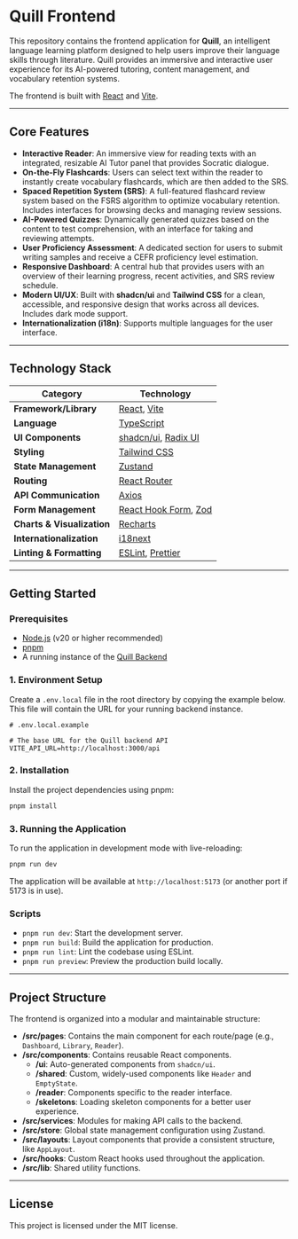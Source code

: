 # Quill Frontend

This repository contains the frontend application for **Quill**, an intelligent language learning platform designed to help users improve their language skills through literature. Quill provides an immersive and interactive user experience for its AI-powered tutoring, content management, and vocabulary retention systems.

The frontend is built with [React](https://react.dev/) and [Vite](https://vitejs.dev/).

---

## Core Features

-   **Interactive Reader**: An immersive view for reading texts with an integrated, resizable AI Tutor panel that provides Socratic dialogue.
-   **On-the-Fly Flashcards**: Users can select text within the reader to instantly create vocabulary flashcards, which are then added to the SRS.
-   **Spaced Repetition System (SRS)**: A full-featured flashcard review system based on the FSRS algorithm to optimize vocabulary retention. Includes interfaces for browsing decks and managing review sessions.
-   **AI-Powered Quizzes**: Dynamically generated quizzes based on the content to test comprehension, with an interface for taking and reviewing attempts.
-   **User Proficiency Assessment**: A dedicated section for users to submit writing samples and receive a CEFR proficiency level estimation.
-   **Responsive Dashboard**: A central hub that provides users with an overview of their learning progress, recent activities, and SRS review schedule.
-   **Modern UI/UX**: Built with **shadcn/ui** and **Tailwind CSS** for a clean, accessible, and responsive design that works across all devices. Includes dark mode support.
-   **Internationalization (i18n)**: Supports multiple languages for the user interface.

---

## Technology Stack

| Category                 | Technology                                                                                                  |
| ------------------------ | ----------------------------------------------------------------------------------------------------------- |
| **Framework/Library** | [React](https://react.dev/), [Vite](https://vitejs.dev/)                                                     |
| **Language** | [TypeScript](https://www.typescriptlang.org/)                                                               |
| **UI Components** | [shadcn/ui](https://ui.shadcn.com/), [Radix UI](https://www.radix-ui.com/)                                    |
| **Styling** | [Tailwind CSS](https://tailwindcss.com/)                                                                    |
| **State Management** | [Zustand](https://zustand-demo.pmnd.rs/)                                                                    |
| **Routing** | [React Router](https://reactrouter.com/)                                                                    |
| **API Communication** | [Axios](https://axios-http.com/)                                                                            |
| **Form Management** | [React Hook Form](https://react-hook-form.com/), [Zod](https://zod.dev/)                                     |
| **Charts & Visualization**| [Recharts](https://recharts.org/)                                                                           |
| **Internationalization** | [i18next](https://www.i18next.com/)                                                                         |
| **Linting & Formatting** | [ESLint](https://eslint.org/), [Prettier](https://prettier.io/)                                              |

---

## Getting Started

### Prerequisites

-   [Node.js](https://nodejs.org/en/) (v20 or higher recommended)
-   [pnpm](https://pnpm.io/installation)
-   A running instance of the [Quill Backend](https://github.com/josephjoshua/quill-backend)

### 1. Environment Setup

Create a `.env.local` file in the root directory by copying the example below. This file will contain the URL for your running backend instance.

```env
# .env.local.example

# The base URL for the Quill backend API
VITE_API_URL=http://localhost:3000/api
```

### 2. Installation

Install the project dependencies using pnpm:

```bash
pnpm install
```

### 3. Running the Application

To run the application in development mode with live-reloading:

```bash
pnpm run dev
```

The application will be available at `http://localhost:5173` (or another port if 5173 is in use).

### Scripts

-   `pnpm run dev`: Start the development server.
-   `pnpm run build`: Build the application for production.
-   `pnpm run lint`: Lint the codebase using ESLint.
-   `pnpm run preview`: Preview the production build locally.

---

## Project Structure

The frontend is organized into a modular and maintainable structure:

-   **/src/pages**: Contains the main component for each route/page (e.g., `Dashboard`, `Library`, `Reader`).
-   **/src/components**: Contains reusable React components.
    -   **/ui**: Auto-generated components from `shadcn/ui`.
    -   **/shared**: Custom, widely-used components like `Header` and `EmptyState`.
    -   **/reader**: Components specific to the reader interface.
    -   **/skeletons**: Loading skeleton components for a better user experience.
-   **/src/services**: Modules for making API calls to the backend.
-   **/src/store**: Global state management configuration using Zustand.
-   **/src/layouts**: Layout components that provide a consistent structure, like `AppLayout`.
-   **/src/hooks**: Custom React hooks used throughout the application.
-   **/src/lib**: Shared utility functions.

---

## License

This project is licensed under the MIT license.
